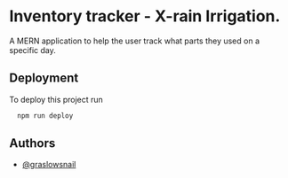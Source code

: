 
# Inventory tracker - X-rain Irrigation.

A MERN application to help the user track what parts they used on a specific day.


## Deployment

To deploy this project run

```bash
  npm run deploy
```

## Authors

- [@graslowsnail](https://www.github.com/graslowsnail)


